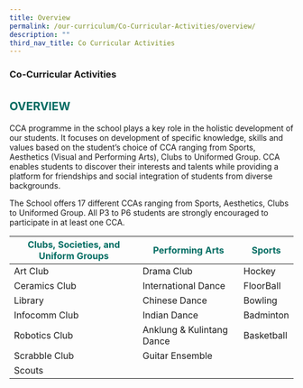 ```yaml
---
title: Overview
permalink: /our-curriculum/Co-Curricular-Activities/overview/
description: ""
third_nav_title: Co Curricular Activities
---
```

### **Co-Curricular Activities**

<b style="color:#016C62; font-size:20px; line-height: 3;">OVERVIEW</b><br>
CCA programme in the school plays a key role in the holistic development of our students. It focuses on development of specific knowledge, skills and values based on the student’s choice of CCA ranging from Sports, Aesthetics (Visual and Performing Arts), Clubs to Uniformed Group. CCA enables students to discover their interests and talents while providing a platform for friendships and social integration of students from diverse backgrounds.  
  
The School offers 17 different CCAs ranging from Sports, Aesthetics, Clubs to Uniformed Group. All P3 to P6 students are strongly encouraged to participate in at least one CCA.



| <b style="color:#016C62"> Clubs, Societies, and Uniform Groups | <b style="color:#016C62"> Performing Arts | <b style="color:#016C62"> Sports |
| -------- | -------- | -------- |
| 	Art Club | Drama Club | Hockey | 
| Ceramics Club | International Dance | FloorBall | 
| Library | Chinese Dance | Bowling |
| Infocomm Club | Indian Dance | Badminton
| Robotics Club | Anklung &amp; Kulintang Dance | Basketball
| Scrabble Club | Guitar Ensemble
| Scouts     |      |     |
</b></b></b>